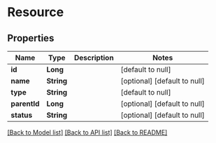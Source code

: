 # Resource
## Properties

| Name | Type | Description | Notes |
|------------ | ------------- | ------------- | -------------|
| **id** | **Long** |  | [default to null] |
| **name** | **String** |  | [optional] [default to null] |
| **type** | **String** |  | [default to null] |
| **parentId** | **Long** |  | [optional] [default to null] |
| **status** | **String** |  | [optional] [default to null] |

[[Back to Model list]](../README.md#documentation-for-models) [[Back to API list]](../README.md#documentation-for-api-endpoints) [[Back to README]](../README.md)

